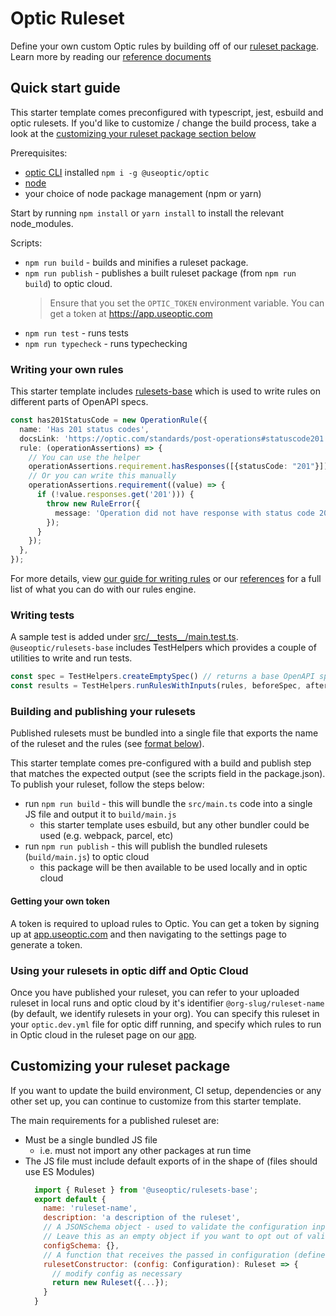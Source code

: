 # Optic Ruleset

Define your own custom Optic rules by building off of our [ruleset package](https://github.com/opticdev/optic/tree/main/projects/rulesets-base). Learn more by reading our [reference documents](https://github.com/opticdev/optic/blob/main/projects/rulesets-base/docs/Reference.md)

## Quick start guide

This starter template comes preconfigured with typescript, jest, esbuild and optic rulesets. If you'd like to customize / change the build process, take a look at the [customizing your ruleset package section below](#customizing-your-ruleset-package)

Prerequisites:
- [optic CLI](https://github.com/opticdev/optic/tree/main/projects/optic) installed `npm i -g @useoptic/optic`
- [node](https://nodejs.org/en/)
- your choice of node package management (npm or yarn)

Start by running `npm install` or `yarn install` to install the relevant node_modules. 

Scripts:
- `npm run build` - builds and minifies a ruleset package.
- `npm run publish` - publishes a built ruleset package (from `npm run build`) to optic cloud. 
  > Ensure that you set the `OPTIC_TOKEN` environment variable. You can get a token at https://app.useoptic.com
- `npm run test` - runs tests
- `npm run typecheck` - runs typechecking

### Writing your own rules

This starter template includes [rulesets-base](https://github.com/opticdev/optic/tree/main/projects/rulesets-base) which is used to write rules on different parts of OpenAPI specs. 

```typescript
const has201StatusCode = new OperationRule({
  name: 'Has 201 status codes',
  docsLink: 'https://optic.com/standards/post-operations#statuscode201',
  rule: (operationAssertions) => {
    // You can use the helper
    operationAssertions.requirement.hasResponses([{statusCode: "201"}]);
    // Or you can write this manually
    operationAssertions.requirement((value) => {
      if (!value.responses.get('201'))) {
        throw new RuleError({
          message: 'Operation did not have response with status code 201',
        });
      }
    });
  },
});
```

For more details, view [our guide for writing rules](https://github.com/opticdev/optic/tree/main/projects/rulesets-base#writing-your-own-rules) or our [references](https://github.com/opticdev/optic/blob/main/projects/rulesets-base/docs/Reference.md) for a full list of what you can do with our rules engine.


### Writing tests

A sample test is added under [src/_\_tests__/main.test.ts](./src/__tests__/main.test.ts). `@useoptic/rulesets-base` includes TestHelpers which provides a couple of utilities to write and run tests.

```javascript
const spec = TestHelpers.createEmptySpec() // returns a base OpenAPI spec
const results = TestHelpers.runRulesWithInputs(rules, beforeSpec, afterSpec) // runs rules against a before and after spec
```

### Building and publishing your rulesets

Published rulesets must be bundled into a single file that exports the name of the ruleset and the rules (see [format below](#customizing-your-ruleset-package)).

This starter template comes pre-configured with a build and publish step that matches the expected output (see the scripts field in the package.json). To publish your ruleset, follow the steps below:
- run `npm run build` - this will bundle the `src/main.ts` code into a single JS file and output it to `build/main.js`
  - this starter template uses esbuild, but any other bundler could be used (e.g. webpack, parcel, etc)
- run `npm run publish` - this will publish the bundled rulesets (`build/main.js`) to optic cloud
  - this package will be then available to be used locally and in optic cloud

#### Getting your own token

A token is required to upload rules to Optic. You can get a token by signing up at [app.useoptic.com](https://app.useoptic.com) and then navigating to the settings page to generate a token.

### Using your rulesets in optic diff and Optic Cloud

Once you have published your ruleset, you can refer to your uploaded ruleset in local runs and optic cloud by it's identifier `@org-slug/ruleset-name` (by default, we identify rulesets in your org). You can specify this ruleset in your `optic.dev.yml` file for optic diff running, and specify which rules to run in Optic cloud in the ruleset page on our [app](https://app.useoptic.com).


## Customizing your ruleset package

If you want to update the build environment, CI setup, dependencies or any other set up, you can continue to customize from this starter template. 

The main requirements for a published ruleset are:
- Must be a single bundled JS file
  - i.e. must not import any other packages at run time
- The JS file must include default exports of in the shape of (files should use ES Modules)
  ```javascript
    import { Ruleset } from '@useoptic/rulesets-base';
    export default {
      name: 'ruleset-name',
      description: 'a description of the ruleset',
      // A JSONSchema object - used to validate the configuration inputs
      // Leave this as an empty object if you want to opt out of validating the configuration input
      configSchema: {},
      // A function that receives the passed in configuration (defined above)
      rulesetConstructor: (config: Configuration): Ruleset => {
        // modify config as necessary
        return new Ruleset({...});
      }
    }
    ```
